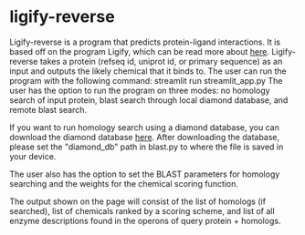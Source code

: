 # ligify-reverse

Ligify-reverse is a program that predicts protein-ligand interactions. 
It is based off on the program Ligify, which can be read more about [here](https://www.biorxiv.org/content/10.1101/2024.02.20.581298v1).
Ligify-reverse takes a protein (refseq id, uniprot id, or primary sequence) as an input and outputs the likely chemical that it binds to.
The user can run the program with the following command: streamlit run streamlit_app.py
The user has the option to run the program on three modes: no homology search of input protein, blast search through local diamond database, and remote blast search.

If you want to run homology search using a diamond database, you can download the diamond database [here](https://www.dropbox.com/scl/fi/4xqaymf7oxz4cqj6knage/bHTH_RefSeq.dmnd?rlkey=dhcujdxgfqlkmi6rd6oy8fngj&dl=1).
After downloading the database, please set the "diamond_db" path in blast.py to where the file is saved in your device.

The user also has the option to set the BLAST parameters for homology searching and the weights for the chemical scoring function. 

The output shown on the page will consist of the list of homologs (if searched), list of chemicals ranked by a scoring scheme, and list of all enzyme descriptions found in the operons of query protein + homologs. 





